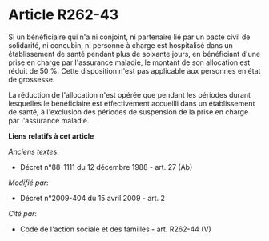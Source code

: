# Article R262-43

Si un bénéficiaire qui n'a ni conjoint, ni partenaire lié par un pacte civil de solidarité, ni concubin, ni personne à charge
est hospitalisé dans un établissement de santé pendant plus de soixante jours, en bénéficiant d'une prise en charge par
l'assurance maladie, le montant de son allocation est réduit de 50 %. Cette disposition n'est pas applicable aux personnes en
état de grossesse. 

La réduction de l'allocation n'est opérée que pendant les périodes durant lesquelles le bénéficiaire est effectivement
accueilli dans un établissement de santé, à l'exclusion des périodes de suspension de la prise en charge par l'assurance
maladie.

**Liens relatifs à cet article**

_Anciens textes_:

  - Décret n°88-1111 du 12 décembre 1988 - art. 27 (Ab)

_Modifié par_:

  - Décret n°2009-404 du 15 avril 2009 - art. 2

_Cité par_:

  - Code de l'action sociale et des familles - art. R262-44 (V)
